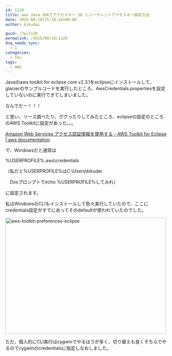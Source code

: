```yaml
---
id: 1120
title: aws Java SDKでアクセスキー ID とシークレットアクセスキー設定方法
date: 2015-08-16T15:18:10+00:00
author: kikudai

guid: /?p=1120
permalink: /2015/08/16/1120
dsq_needs_sync:
  - 1
categories:
  - Tec
tags:
  - AWS
---
```

Javaのaws toolkit for eclipse core v2.3.1をeclipseにインストールして、glacierのサンプルコードを実行したところ、AwsCredentials.propertiesを設定していないのに実行できてしまいました。

なんでだー！！！

<!--more-->

と思い、ソース調べたり、ググったりしてみたところ、eclipseの設定のところのAWS Toolkitに設定があった。。。

<a href="http://docs.aws.amazon.com/ja_jp/AWSToolkitEclipse/latest/GettingStartedGuide/tke_setup_creds.html" target="_blank">Amazon Web Services アクセス認証情報を使用する - AWS Toolkit for Eclipse | aws documentation</a>

で、Windowsだと通常は

%USERPROFILE%\.aws\credentials
  
（私だと%USERPROFILE%はC:\Users\kikudai
  
　Dosプロンプトでecho %USERPROFILE%してみれ）

に設定されます。

私はWindowsのCLIもインストールして色々実行していたので、ここにcredentials設定がすでにあってそのdefaultが使われていたのでした。

<a href="https://www.flickr.com/photos/125776803@N07/20431018429/" title="aws-toolkit-preferences-eclipse" target="_blank"><img src="https://farm1.staticflickr.com/711/20431018429_af30fa5fef.jpg" width="500" height="363" alt="aws-toolkit-preferences-eclipse" /></a>

ただ、個人的にCLI実行はcygwinでやるほうが多く、切り替えも良くそちらでやるのでcygwinのcredentialsに指定しなおしました。